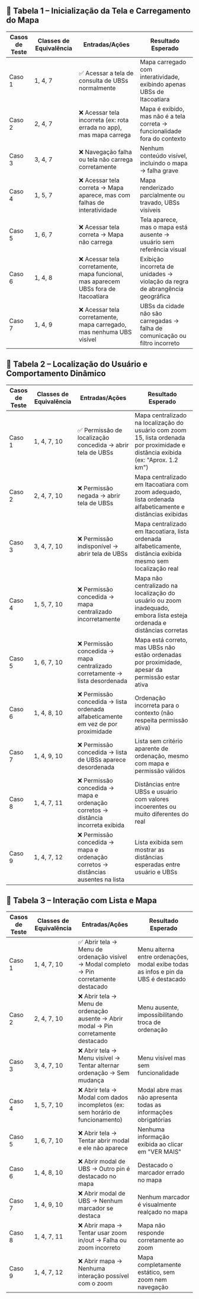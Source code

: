 ## 🔹 Tabela 1 – Inicialização da Tela e Carregamento do Mapa

| Casos de Teste | Classes de Equivalência | Entradas/Ações                                                                 | Resultado Esperado                                                                 |
|----------------|--------------------------|----------------------------------------------------------------------------------|------------------------------------------------------------------------------------|
| Caso 1         | 1, 4, 7                  | ✅ Acessar a tela de consulta de UBSs normalmente                                 | Mapa carregado com interatividade, exibindo apenas UBSs de Itacoatiara            |
| Caso 2         | 2, 4, 7                  | ❌  Acessar tela incorreta (ex: rota errada no app), mas mapa carrega               | Mapa é exibido, mas não é a tela correta → funcionalidade fora do contexto        |
| Caso 3         | 3, 4, 7                  | ❌  Navegação falha ou tela não carrega corretamente                               | Nenhum conteúdo visível, incluindo o mapa → falha grave                           |
| Caso 4         | 1, 5, 7                  | ❌  Acessar tela correta → Mapa aparece, mas com falhas de interatividade          | Mapa renderizado parcialmente ou travado, UBSs visíveis                           |
| Caso 5         | 1, 6, 7                  | ❌  Acessar tela correta → Mapa não carrega                                         | Tela aparece, mas o mapa está ausente → usuário sem referência visual             |
| Caso 6         | 1, 4, 8                  | ❌  Acessar tela corretamente, mapa funcional, mas aparecem UBSs fora de Itacoatiara| Exibição incorreta de unidades → violação da regra de abrangência geográfica      |
| Caso 7         | 1, 4, 9                  | ❌  Acessar tela corretamente, mapa carregado, mas nenhuma UBS visível              | UBSs da cidade não são carregadas → falha de comunicação ou filtro incorreto      |


## 🔹 Tabela 2 – Localização do Usuário e Comportamento Dinâmico
| Casos de Teste | Classes de Equivalência | Entradas/Ações | Resultado Esperado  |
|----------------|--------------------------|---------------|---------------------|
| Caso 1         | 1, 4, 7, 10              |✅ Permissão de localização concedida → abrir tela de UBSs   | Mapa centralizado na localização do usuário com zoom 15, lista ordenada por proximidade e distância exibida (ex: "Aprox. 1.2 km") |
| Caso 2         | 2, 4, 7, 10              | ❌  Permissão negada → abrir tela de UBSs                                           | Mapa centralizado em Itacoatiara com zoom adequado, lista ordenada alfabeticamente e distâncias exibidas                      |
| Caso 3         | 3, 4, 7, 10              | ❌  Permissão indisponível → abrir tela de UBSs                                     | Mapa centralizado em Itacoatiara, lista ordenada alfabeticamente, distância exibida mesmo sem localização real                |
| Caso 4         | 1, 5, 7, 10              | ❌  Permissão concedida → mapa centralizado incorretamente                          | Mapa não centralizado na localização do usuário ou zoom inadequado, embora lista esteja ordenada e distâncias corretas        |
| Caso 5         | 1, 6, 7, 10              | ❌  Permissão concedida → mapa centralizado corretamente → lista desordenada        | Mapa está correto, mas UBSs não estão ordenadas por proximidade, apesar da permissão estar ativa                              |
| Caso 6         | 1, 4, 8, 10              | ❌  Permissão concedida → lista ordenada alfabeticamente em vez de por proximidade  | Ordenação incorreta para o contexto (não respeita permissão ativa)                                                       |
| Caso 7         | 1, 4, 9, 10              | ❌  Permissão concedida → lista de UBSs aparece desordenada                         | Lista sem critério aparente de ordenação, mesmo com mapa e permissão válidos                                               |
| Caso 8         | 1, 4, 7, 11              | ❌  Permissão concedida → mapa e ordenação corretos → distância incorreta exibida   | Distâncias entre UBSs e usuário com valores incoerentes ou muito diferentes do real                                          |
| Caso 9         | 1, 4, 7, 12              | ❌  Permissão concedida → mapa e ordenação corretos → distâncias ausentes na lista  | Lista exibida sem mostrar as distâncias esperadas entre usuário e UBSs                                                     |

## 🔹 Tabela 3 – Interação com Lista e Mapa

| Casos de Teste | Classes de Equivalência | Entradas/Ações                                                                 | Resultado Esperado                                                                 |
|----------------|--------------------------|----------------------------------------------------------------------------------|------------------------------------------------------------------------------------|
| Caso 1         | 1, 4, 7, 10              | ✅ Abrir tela → Menu de ordenação visível → Modal completo → Pin corretamente destacado | Menu alterna entre ordenações, modal exibe todas as infos e pin da UBS é destacado |
| Caso 2         | 2, 4, 7, 10              | ❌  Abrir tela → Menu de ordenação ausente → Abrir modal → Pin corretamente destacado | Menu ausente, impossibilitando troca de ordenação                                 |
| Caso 3         | 3, 4, 7, 10              | ❌  Abrir tela → Menu visível → Tentar alternar ordenação → Sem mudança              | Menu visível mas sem funcionalidade                                               |
| Caso 4         | 1, 5, 7, 10              | ❌  Abrir tela → Modal com dados incompletos (ex: sem horário de funcionamento)     | Modal abre mas não apresenta todas as informações obrigatórias                   |
| Caso 5         | 1, 6, 7, 10              | ❌  Abrir tela → Tentar abrir modal e ele não aparece                                | Nenhuma informação exibida ao clicar em "VER MAIS"                                |
| Caso 6         | 1, 4, 8, 10              | ❌  Abrir modal de UBS → Outro pin é destacado no mapa                               | Destacado o marcador errado no mapa                                               |
| Caso 7         | 1, 4, 9, 10              | ❌  Abrir modal de UBS → Nenhum marcador se destaca                                  | Nenhum marcador é visualmente realçado no mapa                                    |
| Caso 8         | 1, 4, 7, 11              | ❌  Abrir mapa → Tentar usar zoom in/out → Falha ou zoom incorreto                   | Mapa não responde corretamente ao zoom                                             |
| Caso 9         | 1, 4, 7, 12              | ❌  Abrir mapa → Nenhuma interação possível com o zoom                               | Mapa completamente estático, sem zoom nem navegação                               |
